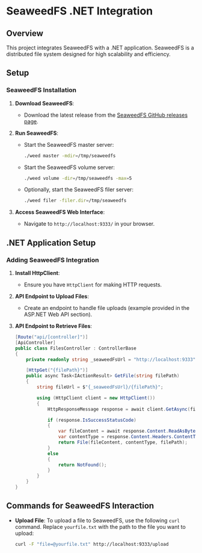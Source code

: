 # SeaweedFS .NET Integration

## Overview
This project integrates SeaweedFS with a .NET application. SeaweedFS is a distributed file system designed for high scalability and efficiency.

## Setup

### SeaweedFS Installation
1. **Download SeaweedFS**:
   - Download the latest release from the [SeaweedFS GitHub releases page](https://github.com/chrislusf/seaweedfs/releases).

2. **Run SeaweedFS**:
   - Start the SeaweedFS master server:
     ```bash
     ./weed master -mdir=/tmp/seaweedfs
     ```
   - Start the SeaweedFS volume server:
     ```bash
     ./weed volume -dir=/tmp/seaweedfs -max=5
     ```
   - Optionally, start the SeaweedFS filer server:
     ```bash
     ./weed filer -filer.dir=/tmp/seaweedfs
     ```

3. **Access SeaweedFS Web Interface**:
   - Navigate to `http://localhost:9333/` in your browser.

## .NET Application Setup

### Adding SeaweedFS Integration

1. **Install HttpClient**:
   - Ensure you have `HttpClient` for making HTTP requests.

2. **API Endpoint to Upload Files**:
   - Create an endpoint to handle file uploads (example provided in the ASP.NET Web API section).

3. **API Endpoint to Retrieve Files**:
   ```csharp
   [Route("api/[controller]")]
   [ApiController]
   public class FilesController : ControllerBase
   {
       private readonly string _seaweedFsUrl = "http://localhost:9333";

       [HttpGet("{filePath}")]
       public async Task<IActionResult> GetFile(string filePath)
       {
           string fileUrl = $"{_seaweedFsUrl}/{filePath}";

           using (HttpClient client = new HttpClient())
           {
               HttpResponseMessage response = await client.GetAsync(fileUrl);

               if (response.IsSuccessStatusCode)
               {
                   var fileContent = await response.Content.ReadAsByteArrayAsync();
                   var contentType = response.Content.Headers.ContentType.ToString();
                   return File(fileContent, contentType, filePath);
               }
               else
               {
                   return NotFound();
               }
           }
       }
   }
   
## Commands for SeaweedFS Interaction

- **Upload File**:
  To upload a file to SeaweedFS, use the following `curl` command. Replace `yourfile.txt` with the path to the file you want to upload:
  ```bash
  curl -F "file=@yourfile.txt" http://localhost:9333/upload

  
